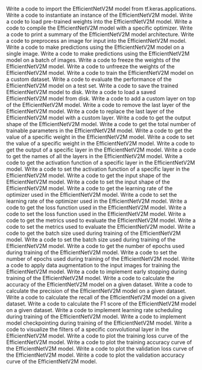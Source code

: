 Write a code to import the EfficientNetV2M model from tf.keras.applications.
Write a code to instantiate an instance of the EfficientNetV2M model.
Write a code to load pre-trained weights into the EfficientNetV2M model.
Write a code to compile the EfficientNetV2M model with a specific optimizer.
Write a code to print a summary of the EfficientNetV2M model architecture.
Write a code to preprocess an image for input into the EfficientNetV2M model.
Write a code to make predictions using the EfficientNetV2M model on a single image.
Write a code to make predictions using the EfficientNetV2M model on a batch of images.
Write a code to freeze the weights of the EfficientNetV2M model.
Write a code to unfreeze the weights of the EfficientNetV2M model.
Write a code to train the EfficientNetV2M model on a custom dataset.
Write a code to evaluate the performance of the EfficientNetV2M model on a test set.
Write a code to save the trained EfficientNetV2M model to disk.
Write a code to load a saved EfficientNetV2M model from disk.
Write a code to add a custom layer on top of the EfficientNetV2M model.
Write a code to remove the last layer of the EfficientNetV2M model.
Write a code to replace the last layer of the EfficientNetV2M model with a custom layer.
Write a code to get the output shape of the EfficientNetV2M model.
Write a code to get the total number of trainable parameters in the EfficientNetV2M model.
Write a code to get the value of a specific weight in the EfficientNetV2M model.
Write a code to set the value of a specific weight in the EfficientNetV2M model.
Write a code to get the output of a specific layer in the EfficientNetV2M model.
Write a code to get the names of all the layers in the EfficientNetV2M model.
Write a code to get the activation function of a specific layer in the EfficientNetV2M model.
Write a code to set the activation function of a specific layer in the EfficientNetV2M model.
Write a code to get the input shape of the EfficientNetV2M model.
Write a code to set the input shape of the EfficientNetV2M model.
Write a code to get the learning rate of the optimizer used in the EfficientNetV2M model.
Write a code to set the learning rate of the optimizer used in the EfficientNetV2M model.
Write a code to get the loss function used in the EfficientNetV2M model.
Write a code to set the loss function used in the EfficientNetV2M model.
Write a code to get the metrics used to evaluate the EfficientNetV2M model.
Write a code to set the metrics used to evaluate the EfficientNetV2M model.
Write a code to get the batch size used during training of the EfficientNetV2M model.
Write a code to set the batch size used during training of the EfficientNetV2M model.
Write a code to get the number of epochs used during training of the EfficientNetV2M model.
Write a code to set the number of epochs used during training of the EfficientNetV2M model.
Write a code to apply data augmentation to the input images for training the EfficientNetV2M model.
Write a code to implement early stopping during training of the EfficientNetV2M model.
Write a code to calculate the accuracy of the EfficientNetV2M model on a given dataset.
Write a code to calculate the precision of the EfficientNetV2M model on a given dataset.
Write a code to calculate the recall of the EfficientNetV2M model on a given dataset.
Write a code to calculate the F1 score of the EfficientNetV2M model on a given dataset.
Write a code to implement learning rate scheduling during training of the EfficientNetV2M model.
Write a code to implement model checkpointing during training of the EfficientNetV2M model.
Write a code to visualize the filters of a specific convolutional layer in the EfficientNetV2M model.
Write a code to plot the training loss curve of the EfficientNetV2M model.
Write a code to plot the training accuracy curve of the EfficientNetV2M model.
Write a code to plot the validation loss curve of the EfficientNetV2M model.
Write a code to plot the validation accuracy curve of the EfficientNetV2M model.